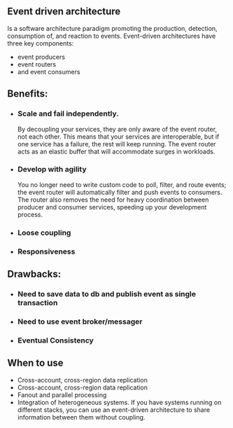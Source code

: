 ## Event driven architecture
Is a software architecture paradigm promoting the production, detection, consumption of, and reaction to events.
Event-driven architectures have three key components: 
- event producers 
- event routers
- and event consumers

## Benefits:
- ### Scale and fail independently.
    By decoupling your services, they are only aware of the event router, not each other. This means that your services are interoperable, but if one service has a failure, the rest will keep running. The event router acts as an elastic buffer that will accommodate surges in workloads.
- ### Develop with agility
  You no longer need to write custom code to poll, filter, and route events; the event router will automatically filter and push events to consumers. The router also removes the need for heavy coordination between producer and consumer services, speeding up your development process.
- ### Loose coupling
- ### Responsiveness
             
## Drawbacks:
- ### Need to save data to db and publish event as single transaction
- ### Need to use event broker/messager
- ### Eventual Consistency
## When to use
- Cross-account, cross-region data replication
- Cross-account, cross-region data replication
- Fanout and parallel processing
- Integration of heterogeneous systems. If you have systems running on different stacks, you can use an event-driven architecture to share information between them without coupling.